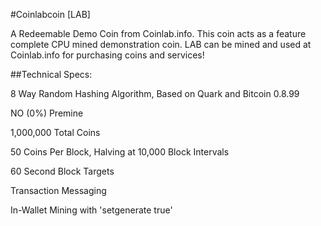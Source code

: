 #Coinlabcoin [LAB]

A Redeemable Demo Coin from Coinlab.info. This coin acts as a feature complete CPU mined demonstration coin. LAB can be mined and used at Coinlab.info for purchasing coins and services!

##Technical Specs:

8 Way Random Hashing Algorithm, Based on Quark and Bitcoin 0.8.99

NO (0%) Premine

1,000,000 Total Coins

50 Coins Per Block, Halving at 10,000 Block Intervals

60 Second Block Targets

Transaction Messaging

In-Wallet Mining with 'setgenerate true'
